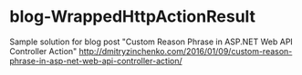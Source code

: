 # blog-WrappedHttpActionResult

Sample solution for blog post "Custom Reason Phrase in ASP.NET Web API Controller Action" http://dmitryzinchenko.com/2016/01/09/custom-reason-phrase-in-asp-net-web-api-controller-action/
